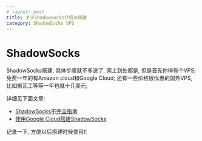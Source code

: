 ```yaml
---
# layout: post
title: 关于ShadowSocks介绍与搭建
category: ShadowSocks VPS
---
```

# ShadowSocks
ShadowSocks搭建, 具体步骤就不多说了, 网上到处都是, 但是首先你得有个VPS; 免费一年的有Amazon cloud和Google Cloud; 还有一些价格很优惠的国外VPS, 比如搬瓦工等等一年也就十几美元;

详细见下面文章:
* [ShadowSocks不完全指南](http://www.auooo.com/2015/06/26/shadowsocks%EF%BC%88%E5%BD%B1%E6%A2%AD%EF%BC%89%E4%B8%8D%E5%AE%8C%E5%85%A8%E6%8C%87%E5%8D%97/)
* [使用Google Cloud搭建ShadowSocks](https://github.com/kaiye/kaiye.github.com/issues/9)

记录一下, 方便以后搭建时候使用!!
